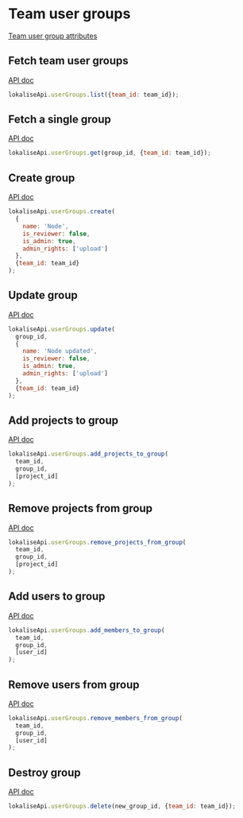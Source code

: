 # Team user groups

[Team user group attributes](https://app.lokalise.com/api2docs/curl/#object-team-user-groups)

## Fetch team user groups

[API doc](https://app.lokalise.com/api2docs/curl/#transition-list-all-groups-get)

```js
lokaliseApi.userGroups.list({team_id: team_id});
```

## Fetch a single group

[API doc](https://app.lokalise.com/api2docs/curl/#transition-retrieve-a-group-get)

```js
lokaliseApi.userGroups.get(group_id, {team_id: team_id});
```

## Create group

[API doc](https://app.lokalise.com/api2docs/curl/#transition-create-a-group-post)

```js
lokaliseApi.userGroups.create(
  {
    name: 'Node',
    is_reviewer: false,
    is_admin: true,
    admin_rights: ['upload']
  },
  {team_id: team_id}
);
```

## Update group

[API doc](https://app.lokalise.com/api2docs/curl/#transition-update-a-group-put)

```js
lokaliseApi.userGroups.update(
  group_id,
  {
    name: 'Node updated',
    is_reviewer: false,
    is_admin: true,
    admin_rights: ['upload']
  },
  {team_id: team_id}
);
```

## Add projects to group

[API doc](https://app.lokalise.com/api2docs/curl/#transition-add-projects-to-group-put)

```js
lokaliseApi.userGroups.add_projects_to_group(
  team_id,
  group_id,
  [project_id]
);
```

## Remove projects from group

[API doc](https://app.lokalise.com/api2docs/curl/#transition-remove-projects-from-group-put)

```js
lokaliseApi.userGroups.remove_projects_from_group(
  team_id,
  group_id,
  [project_id]
);
```

## Add users to group

[API doc](https://app.lokalise.com/api2docs/curl/#transition-add-members-to-group-put)

```js
lokaliseApi.userGroups.add_members_to_group(
  team_id,
  group_id,
  [user_id]
);
```

## Remove users from group

[API doc](https://app.lokalise.com/api2docs/curl/#transition-remove-members-from-group-put)

```js
lokaliseApi.userGroups.remove_members_from_group(
  team_id,
  group_id,
  [user_id]
);
```

## Destroy group

[API doc](https://app.lokalise.com/api2docs/curl/#transition-delete-a-group-delete)

```js
lokaliseApi.userGroups.delete(new_group_id, {team_id: team_id});
```
